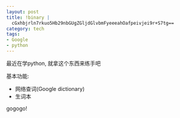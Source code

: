 ```yaml
--- 
layout: post
title: !binary |
  cGxhbjrln7rkuo5Hb29nbGUgZGljdGlvbmFyeeeahOafpeivjei9r+S7tg==
category: tech
tags: 
- Google
- python
---
```

最近在学python, 就拿这个东西来练手吧

基本功能:

* 网络查词(Google dictionary)
* 生词本

gogogo!
